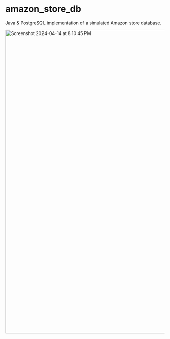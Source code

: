 # amazon_store_db
Java &amp; PostgreSQL implementation of a simulated Amazon store database.

<img width="957" alt="Screenshot 2024-04-14 at 8 10 45 PM" src="https://github.com/shaanpakala/amazon_store_db/assets/68576257/f81adc76-b6cd-4dbd-b00b-1721877aee45">
